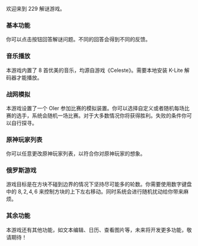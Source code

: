欢迎来到 229 解谜游戏。

### 基本功能

你可以点击按钮回答解谜问题。不同的回答会得到不同的反馈。

### 音乐播放

本游戏内置了 $8$ 首优美的音乐，均源自游戏《Celeste》。需要本地安装 K-Lite 解码器才能播放。

### 战网模拟

本游戏设置了一个 OIer 参加比赛的模拟装置。你可以选择自定义或者随机每场比赛的选手，系统会随机一场比赛。对于大多数情况你将获得胜利。失败的条件你可以自行探寻。

### 原神玩家列表

你可以任意更改原神玩家列表，以符合你对原神玩家的想象。

### 俄罗斯游戏

游戏目标是在方块不碰到边界的情况下坚持尽可能多的轮数。你需要使用数字键盘中的 $8,2,4,6$ 来控制方块的上下左右移动。同时系统会进行随机扰动给你带来麻烦。

### 其余功能

本游戏还有其他功能，如文本编辑、日历、查看图片等，未来将开发更多功能，敬请期待！
